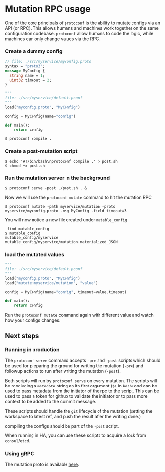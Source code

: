 # Mutation RPC usage

One of the core principals of `protoconf` is the ability to mutate configs via an API (or RPC). This allows humans and machines work together on the same configuration codebase. `protoconf` allow humans to code the logic, while machines can only change values via the RPC.

### Create a dummy config

```proto
// file: ./src/myservice/myconfig.proto
syntax = "proto3";
message MyConfig {
  string name = 1;
  uint32 timeout = 2;
}
```

```python
"""
file: ./src/myservice/default.pconf
"""
load("myconfig.proto", "MyConfig")

config = MyConfig(name="config")

def main():
    return config
```

```shell
$ protoconf compile .
```

### Create a post-mutation script

```shell
$ echo '#!/bin/bash\nprotoconf compile .' > post.sh
$ chmod +x post.sh
```

### Run the mutation server in the background

```shell
$ protoconf serve -post ./post.sh . &
```

Now we will use the `protoconf mutate` command to hit the mutation RPC
```shell
$ protoconf mutate -path myservice/mutation -proto myservice/myconfig.proto -msg MyConfig -field timeout=3
```

You will now notice a new file created under `mutable_config`

```shell
 find mutable_config
$ mutable_config
mutable_config/myservice
mutable_config/myservice/mutation.materialized_JSON
```

### load the mutated values
```python
"""
file: ./src/myservice/default.pconf
"""
load("myconfig.proto", "MyConfig")
load("mutate:myservice/mutation", "value")

config = MyConfig(name="config", timeout=value.timeout)

def main():
    return config
```

Run the `protoconf mutate` command again with different value and watch how your configs changes.

## Next steps

### Running in production

The `protoconf serve` command accepts `-pre` and `-post` scripts which should be used for preparing the ground for writing the mutation (`-pre`) and followup actions to run after writing the mutation (`-post`). 

Both scripts will run by `protoconf serve` on every mutation. The scripts will be receiveing a `metadata` string as its first argument (`$1` in `bash`) and can be used to pass metadata from the initiator of the rpc to the script, This can be used to pass a token for github to validate the initiator or to pass more context to be added to the commit message.

These scripts should handle the `git` lifecycle of the mutation (setting the workspace to latest ref, and push the result after the writing done.)

compiling the configs should be part of the `-post` script.

When running in HA, you can use these scripts to acquire a lock from `consul`/`etcd`.

### Using gRPC

The mutation proto is available [here](https://github.com/protoconf/protoconf/blob/v0.1.3/server/api/proto/v1/protoconf_mutation.proto).
